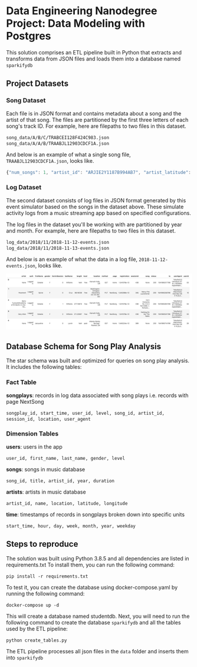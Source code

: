# Data Engineering Nanodegree Project: Data Modeling with Postgres

This solution comprises an ETL pipeline built in Python that extracts and transforms data from JSON files and loads them into a database named `sparkifydb`

## Project Datasets

### Song Dataset

Each file is in JSON format and contains metadata about a song and the artist of that song. The files are partitioned by the first three letters of each song's track ID. For example, here are filepaths to two files in this dataset.

```
song_data/A/B/C/TRABCEI128F424C983.json
song_data/A/A/B/TRAABJL12903CDCF1A.json
```

And below is an example of what a single song file, `TRAABJL12903CDCF1A.json`, looks like.

```javascript
{"num_songs": 1, "artist_id": "ARJIE2Y1187B994AB7", "artist_latitude": null, "artist_longitude": null, "artist_location": "", "artist_name": "Line Renaud", "song_id": "SOUPIRU12A6D4FA1E1", "title": "Der Kleine Dompfaff", "duration": 152.92036, "year": 0}
```

### Log Dataset

The second dataset consists of log files in JSON format generated by this event simulator based on the songs in the dataset above. These simulate activity logs from a music streaming app based on specified configurations.

The log files in the dataset you'll be working with are partitioned by year and month. For example, here are filepaths to two files in this dataset.

```
log_data/2018/11/2018-11-12-events.json
log_data/2018/11/2018-11-13-events.json
```

And below is an example of what the data in a log file, `2018-11-12-events.json`, looks like.

![log dataset preview](/images/log-data.png)

## Database Schema for Song Play Analysis

The star schema was built and optimized for queries on song play analysis. It includes the following tables:

### Fact Table

**songplays**: records in log data associated with song plays i.e. records with page NextSong

    songplay_id, start_time, user_id, level, song_id, artist_id, session_id, location, user_agent

### Dimension Tables

**users**: users in the app
        
    user_id, first_name, last_name, gender, level
**songs**: songs in music database
    
    song_id, title, artist_id, year, duration
**artists**: artists in music database
    
    artist_id, name, location, latitude, longitude
**time**: timestamps of records in songplays broken down into specific units
    
    start_time, hour, day, week, month, year, weekday


## Steps to reproduce

The solution was built using Python 3.8.5 and all dependencies are listed in requirements.txt
To install them, you can run the following command:
```
pip install -r requirements.txt
```

To test it, you can create the database using docker-compose.yaml by running the following command:
```
docker-compose up -d
```

This will create a database named studentdb.
Next, you will need to run the following command to create the database `sparkifydb` and all the tables used by the ETL pipeline:

```
python create_tables.py
```

The ETL pipeline processes all json files in the `data` folder and inserts them into `sparkifydb`
